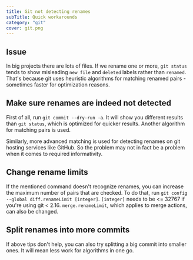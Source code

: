 ```yaml
---
title: Git not detecting renames
subTitle: Quick workarounds
category: "git"
cover: git.png
---
```


## Issue

In big projects there are lots of files.
If we rename one or more, `git status` tends to show misleading `new file`
and `deleted` labels rather than `renamed`. That's because git uses heuristic
algorithms for matching renamed pairs - sometimes faster for optimization reasons.

## Make sure renames are indeed not detected

First of all, run `git commit --dry-run -a`.
It will show you different results than `git status`, which is optimized for quicker results.
Another algorithm for matching pairs is used.

Similarly, more advanced matching is used for detecting renames on git hosting services like GitHub.
So the problem may not in fact be a problem when it comes to required informativity.

## Change rename limits

If the mentioned command doesn't recognize renames, you can increase the
maximum number of pairs that are checked.
To do that, run `git config --global diff.renameLimit [integer]`.
`[integer]` needs to be <= 32767 if you're using git < 2.16.
`merge.renameLimit`, which applies to merge actions, can also be changed.

## Split renames into more commits

If above tips don't help, you can also try splitting a big commit into smaller ones.
It will mean less work for algorithms in one go.
